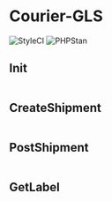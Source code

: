 # Courier-GLS

![StyleCI](https://github.styleci.io/repos/240472865/shield?style=flat&branch=new&style=flat) ![PHPStan](https://img.shields.io/badge/PHPStan-level%205-brightgreen.svg?style=flat)

## Init

```php

```

## CreateShipment

```php

```

## PostShipment

```php

```

## GetLabel

```php

```
